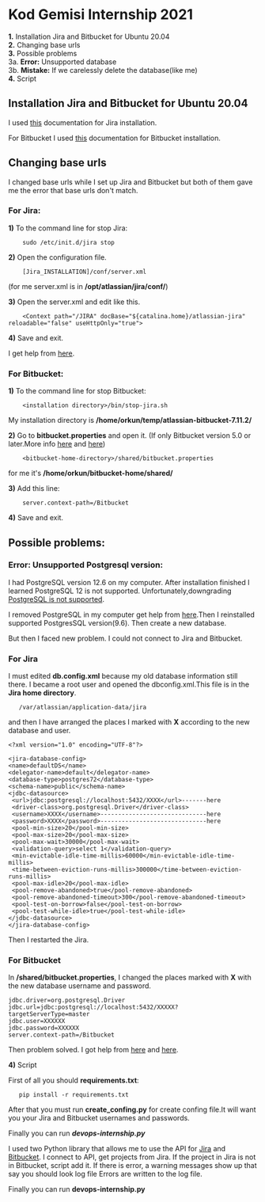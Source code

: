 # Kod Gemisi Internship 2021



**1.** Installation Jira and Bitbucket for Ubuntu 20.04<br>
**2.** Changing base urls<br>
**3.** Possible problems<br>
3a. **Error:** Unsupported database<br>
3b. **Mistake:** If we carelessly delete the database(like me)<br>
**4.** Script<br>




## Installation Jira and Bitbucket for Ubuntu 20.04

I used [this](https://confluence.atlassian.com/adminjiraserver/installing-jira-applications-on-linux-938846841.html) documentation for Jira installation.

For Bitbucket I used [this](https://confluence.atlassian.com/bitbucketserver/install-bitbucket-server-on-linux-868976991.html) documentation for Bitbucket
installation.

## Changing base urls

I changed base urls while I set up Jira and Bitbucket but both of them gave me the error that base urls don't match.

### For Jira:

**1)** To the command line for stop Jira:
````
    sudo /etc/init.d/jira stop
````

**2)** Open the configuration file.
````
    [Jira_INSTALLATION]/conf/server.xml
````
(for me server.xml is in **/opt/atlassian/jira/conf/**)

**3)** Open the server.xml and edit **<Context>** like this.
    
````
    <Context path="/JIRA" docBase="${catalina.home}/atlassian-jira" reloadable="false" useHttpOnly="true">
````
**4)** Save and exit.

I get help from [here](https://confluence.atlassian.com/adminjiraserver/configuring-the-base-url-938847830.html).

### For Bitbucket:

**1)** To the command line for stop Bitbucket:
````
    <installation directory>/bin/stop-jira.sh
````
My installation directory is **/home/orkun/temp/atlassian-bitbucket-7.11.2/**

**2)** Go to **bitbucket.properties** and open it.
(If only Bitbucket version 5.0 or later.More info [here](https://confluence.atlassian.com/kb/proxying-atlassian-server-applications-with-apache-http-server-mod_proxy_http-806032611.html) and [here](https://confluence.atlassian.com/bitbucketserver/change-bitbucket-s-context-path-776640153.html))
````
    <bitbucket-home-directory>/shared/bitbucket.properties
````
for me it's **/home/orkun/bitbucket-home/shared/**


**3)** Add this line:
````
    server.context-path=/Bitbucket
````

**4)** Save and exit.

## Possible problems:

### Error: Unsupported Postgresql version:

I had PostgreSQL version 12.6 on my computer. After installation finished I learned
PostgreSQL 12 is not supported. Unfortunately,downgrading [PostgreSQL is not supported](https://dba.stackexchange.com/questions/224991/downgrading-postgresql-10-to-9-4).

I removed PostgreSQL in my computer get help from [here](https://askubuntu.com/questions/32730/how-to-remove-postgres-from-my-installation).Then I reinstalled supported PostgresSQL version(9.6). Then create a new database.

But then I faced new problem. I could not connect to Jira and Bitbucket.

### For Jira
I must edited **db.config.xml** because my old database information still there. I became a root user and opened the dbconfig.xml.This file is in the **Jira home directory**.
````
   /var/atlassian/application-data/jira
````
and then I have arranged the places I marked with **X** according to the new database and user.
````
<?xml version="1.0" encoding="UTF-8"?>

<jira-database-config>
<name>defaultDS</name>
<delegator-name>default</delegator-name>
<database-type>postgres72</database-type>
<schema-name>public</schema-name>
<jdbc-datasource>
 <url>jdbc:postgresql://localhost:5432/XXXX</url>-------here
 <driver-class>org.postgresql.Driver</driver-class>
 <username>XXXX</username>------------------------------here
 <password>XXXX</password>------------------------------here
 <pool-min-size>20</pool-min-size>
 <pool-max-size>20</pool-max-size>
 <pool-max-wait>30000</pool-max-wait>
 <validation-query>select 1</validation-query>
 <min-evictable-idle-time-millis>60000</min-evictable-idle-time-millis>
 <time-between-eviction-runs-millis>300000</time-between-eviction-runs-millis>
 <pool-max-idle>20</pool-max-idle>
 <pool-remove-abandoned>true</pool-remove-abandoned>
 <pool-remove-abandoned-timeout>300</pool-remove-abandoned-timeout>
 <pool-test-on-borrow>false</pool-test-on-borrow>
 <pool-test-while-idle>true</pool-test-while-idle>
</jdbc-datasource>
</jira-database-config>

````
Then I restarted the Jira.

### For Bitbucket

In **<bitbucket-home-directory>/shared/bitbucket.properties**,
I changed the places marked with **X** with the new database username and password.
````
jdbc.driver=org.postgresql.Driver
jdbc.url=jdbc:postgresql://localhost:5432/XXXXX?targetServerType=master
jdbc.user=XXXXXX
jdbc.password=XXXXXX
server.context-path=/Bitbucket

````
Then problem solved.
I got help from [here](https://confluence.atlassian.com/adminjiraserver073/connecting-jira-applications-to-postgresql-861253040.html) and [here](https://confluence.atlassian.com/adminjiraserver073/jira-application-home-directory-861253888.html).

**4)** Script

First of all you should **requirements.txt**:

````
   pip install -r requirements.txt
````
After that you must run **create_confing.py** for create confing file.It will want
you your Jira and Bitbucket usernames and passwords.


Finally you can run ***devops-internship.py***


I used two Python library that allows me to use the API for [Jira](https://jira.readthedocs.io/en/latest/) and [Bitbucket](https://stashy.readthedocs.io/en/latest/).
I connect to API, get projects from Jira.
If the project in Jira is not in Bitbucket, script add it.
If there is error, a warning messages show up that say you should look log file
Errors are written to the log file.

Finally you can run **devops-internship.py**

